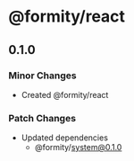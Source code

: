 # @formity/react

## 0.1.0

### Minor Changes

- Created @formity/react

### Patch Changes

- Updated dependencies
  - @formity/system@0.1.0
